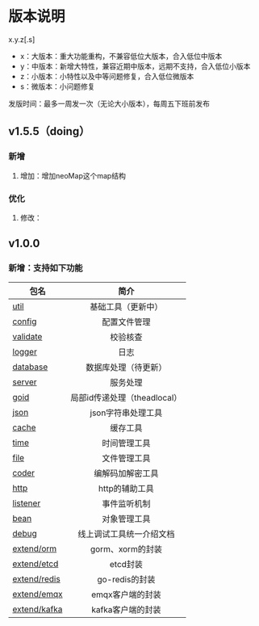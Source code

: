 # 版本说明
x.y.z[.s]
- x：大版本：重大功能重构，不兼容低位大版本，合入低位中版本
- y：中版本：新增大特性，兼容近期中版本，远期不支持，合入低位小版本
- z：小版本：小特性以及中等问题修复，合入低位微版本
- s：微版本：小问题修复

发版时间：最多一周发一次（无论大小版本），每周五下班前发布

## v1.5.5（doing）
### 新增
1. 增加：增加neoMap这个map结构

### 优化
1. 修改：




## v1.0.0 
### 新增：支持如下功能
| 包名                            | 简介 |
|-------------------------------| :----: |
| [util](/util)                 | 基础工具（更新中）|
| [config](/config)             | 配置文件管理|
| [validate](/validate)         |校验核查 |
| [logger](/logger)             | 日志 |
| [database](/database)         |数据库处理（待更新） |
| [server](/server)             | 服务处理 |
| [goid](/goid)                 | 局部id传递处理（theadlocal） |
| [json](/json)                 | json字符串处理工具 |
| [cache](/cache)               | 缓存工具 |
| [time](/time)                 | 时间管理工具 |
| [file](/file)                 | 文件管理工具 |
| [coder](/coder)               | 编解码加解密工具 |
| [http](/http)                 | http的辅助工具 |
| [listener](/listener)         | 事件监听机制 |
| [bean](/bean)                 | 对象管理工具 |
| [debug](/debug)               | 线上调试工具统一介绍文档 |
| [extend/orm](/extend/orm)     | gorm、xorm的封装 |
| [extend/etcd](/extend/etcd)   | etcd封装 |
| [extend/redis](/extend/redis) | go-redis的封装 |
| [extend/emqx](/extend/emqx)   | emqx客户端的封装 |
| [extend/kafka](/extend/kafka) | kafka客户端的封装 |
